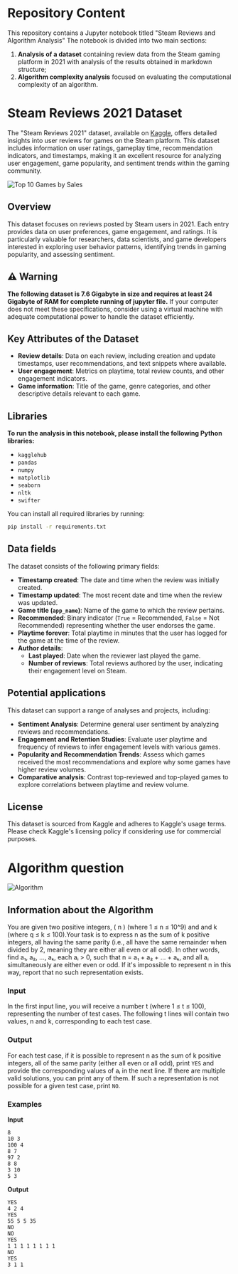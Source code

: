 # Repository Content

This repository contains a Jupyter notebook titled "Steam Reviews and Algorithm Analysis" The notebook is divided into two main sections:
1. **Analysis of a dataset** containing review data from the Steam gaming platform in 2021 with analysis of the results obtained in markdown structure;
2. **Algorithm complexity analysis** focused on evaluating the computational complexity of an algorithm.

# Steam Reviews 2021 Dataset

The "Steam Reviews 2021" dataset, available on [Kaggle](https://www.kaggle.com/datasets/najzeko/steam-reviews-2021), offers detailed insights into user reviews for games on the Steam platform. This dataset includes information on user ratings, gameplay time, recommendation indicators, and timestamps, making it an excellent resource for analyzing user engagement, game popularity, and sentiment trends within the gaming community.

![Top 10 Games by Sales](https://cdn.akamai.steamstatic.com/store/home/store_home_share.jpg)

## Overview

This dataset focuses on reviews posted by Steam users in 2021. Each entry provides data on user preferences, game engagement, and ratings. It is particularly valuable for researchers, data scientists, and game developers interested in exploring user behavior patterns, identifying trends in gaming popularity, and assessing sentiment.

## ⚠️ Warning 

**The following dataset is 7.6 Gigabyte in size and requires at least 24 Gigabyte of RAM for complete running of jupyter file.** If your computer does not meet these specifications, consider using a virtual machine with adequate computational power to handle the dataset efficiently.

## Key Attributes of the Dataset

- **Review details**: Data on each review, including creation and update timestamps, user recommendations, and text snippets where available.
- **User engagement**: Metrics on playtime, total review counts, and other engagement indicators.
- **Game information**: Title of the game, genre categories, and other descriptive details relevant to each game.

## Libraries

**To run the analysis in this notebook, please install the following Python libraries:**

- `kagglehub`
- `pandas`
- `numpy`
- `matplotlib`
- `seaborn`
- `nltk`
- `swifter`
  
You can install all required libraries by running:
```bash
pip install -r requirements.txt
```

## Data fields

The dataset consists of the following primary fields:

- **Timestamp created**: The date and time when the review was initially created.
- **Timestamp updated**: The most recent date and time when the review was updated.
- **Game title (`app_name`)**: Name of the game to which the review pertains.
- **Recommended**: Binary indicator (`True` = Recommended, `False` = Not Recommended) representing whether the user endorses the game.
- **Playtime forever**: Total playtime in minutes that the user has logged for the game at the time of the review.
- **Author details**:
  - **Last played**: Date when the reviewer last played the game.
  - **Number of reviews**: Total reviews authored by the user, indicating their engagement level on Steam.

## Potential applications

This dataset can support a range of analyses and projects, including:

- **Sentiment Analysis**: Determine general user sentiment by analyzing reviews and recommendations.
- **Engagement and Retention Studies**: Evaluate user playtime and frequency of reviews to infer engagement levels with various games.
- **Popularity and Recommendation Trends**: Assess which games received the most recommendations and explore why some games have higher review volumes.
- **Comparative analysis**: Contrast top-reviewed and top-played games to explore correlations between playtime and review volume.

## License

This dataset is sourced from Kaggle and adheres to Kaggle's usage terms. Please check Kaggle's licensing policy if considering use for commercial purposes.

# Algorithm question

![Algorithm](https://i0.wp.com/bdtechtalks.com/wp-content/uploads/2022/02/algorithm-formulation.jpg)

## Information about the Algorithm

You are given two positive integers, \( n \) (where 1 ≤ n ≤ 10^9) and and k (where q ≤ k ≤ 100).Your task is to express n as the sum of k positive integers, all having the same parity (i.e., all have the same remainder when divided by 2, meaning they are either all even or all odd). In other words, find a₁, a₂, ..., aₖ, each aᵢ > 0, such that n = a₁ + a₂ + ... + aₖ, and all aᵢ simultaneously are either even or odd. If it's impossible to represent n in this way, report that no such representation exists.

### Input

In the first input line, you will receive a number t (where 1 ≤ t ≤ 100), representing the number of test cases. The following t lines will contain two values, n and k, corresponding to each test case.

### Output

For each test case, if it is possible to represent n as the sum of k positive integers, all of the same parity (either all even or all odd), print `YES` and provide the corresponding values of aᵢ in the next line. If there are multiple valid solutions, you can print any of them. If such a representation is not possible for a given test case, print `NO`.

### Examples

**Input**

```text
8
10 3
100 4
8 7
97 2
8 8
3 10
5 3
```

**Output**

```text
YES
4 2 4
YES
55 5 5 35
NO
NO
YES
1 1 1 1 1 1 1 1
NO
YES
3 1 1
```
